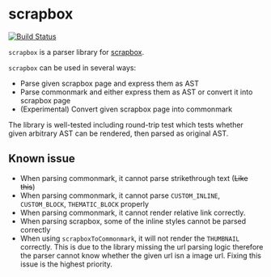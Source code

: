 # scrapbox

[![Build Status](https://travis-ci.org/HirotoShioi/scrapbox.svg?branch=master)](https://travis-ci.org/HirotoShioi/scrapbox)

`scrapbox` is a parser library for [scrapbox](https://scrapbox.io/product).

`scrapbox` can be used in several ways:
- Parse given scrapbox page and express them as AST
- Parse commonmark and either express them as AST or convert it into scrapbox page
- (Experimental) Convert given scrapbox page into commonmark

The library is well-tested including round-trip test which tests whether given arbitrary
AST can be rendered, then parsed as original AST.

## Known issue
- When parsing commonmark, it cannot parse strikethrough text (~~Like this~~)
- When parsing commonmark, it cannot parse `CUSTOM_INLINE`, `CUSTOM_BLOCK`, `THEMATIC_BLOCK` properly
- When parsing commonmark, it cannot render relative link correctly.
- When parsing scrapbox, some of the inline styles cannot be parsed correctly
- When using `scrapboxToCommonmark`, it will not render the `THUMBNAIL` correctly. This is due to the library
missing the url parsing logic therefore the parser cannot know whether the given url isn a image url.
Fixing this issue is the highest priority.